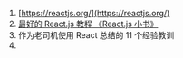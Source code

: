 1. [https://reactjs.org/](https://reactjs.org/)
2. [最好的 React.js 教程 《React.js 小书》](http://huziketang.com/books/react/lesson1)
3. 作为老司机使用 React 总结的 11 个经验教训
4. 


